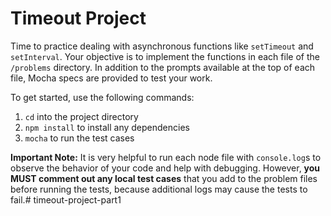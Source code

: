 # Timeout Project

Time to practice dealing with asynchronous functions like `setTimeout` and
`setInterval`. Your objective is to implement the functions in each file
of the `/problems` directory. In addition to the prompts available at the
top of each file, Mocha specs are provided to test your work.

To get started, use the following commands:

1. `cd` into the project directory
2. `npm install` to install any dependencies
3. `mocha` to run the test cases

**Important Note:**
It is very helpful to run each node file with `console.log`s to observe the
behavior of your code and help with debugging. However, **you MUST comment out
any local test cases** that you add to the problem files before running the
tests, because additional logs may cause the tests to fail.# timeout-project-part1

